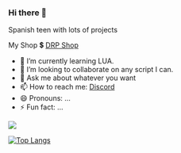 ### Hi there 👋

Spanish teen with lots of projects

My Shop 💲 [DRP Shop](https://desordenrp.tebex.io/)

- 🌱 I’m currently learning LUA.
- 👯 I’m looking to collaborate on any script I can.
- 💬 Ask me about whatever you want
- 📫 How to reach me: [Discord](https://www.discord.gg/xSQjGh66vP)
- 😄 Pronouns: ...
- ⚡ Fun fact: ...

![](https://komarev.com/ghpvc/?username=zorbaxx)

[![Top Langs](https://github-readme-stats.vercel.app/api/top-langs/?username=zorbaxx&layout=compact)](https://github.com/anuraghazra/github-readme-stats)
